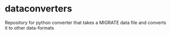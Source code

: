 # dataconverters
Repository for python converter that takes a MIGRATE data file and converts it to other data-formats
